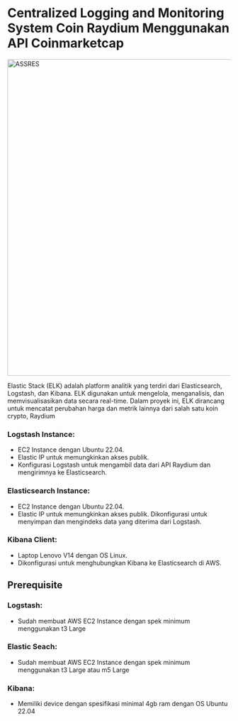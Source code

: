 # Centralized Logging and Monitoring System Coin Raydium Menggunakan API Coinmarketcap

<img width="713" alt="ASSRES" src="https://github.com/user-attachments/assets/56974c8a-5159-43e4-aaea-1bab63a44ac1" />

Elastic Stack (ELK) adalah platform analitik yang terdiri dari Elasticsearch, Logstash, dan Kibana. ELK digunakan untuk mengelola, menganalisis, dan memvisualisasikan data secara real-time. Dalam proyek ini, ELK dirancang untuk mencatat perubahan harga dan metrik lainnya dari salah satu koin crypto, Raydium

### Logstash Instance:
- EC2 Instance dengan Ubuntu 22.04.
- Elastic IP untuk memungkinkan akses publik.
- Konfigurasi Logstash untuk mengambil data dari API Raydium dan mengirimnya ke Elasticsearch.
### Elasticsearch Instance:
- EC2 Instance dengan Ubuntu 22.04.
- Elastic IP untuk memungkinkan akses publik.
Dikonfigurasi untuk menyimpan dan mengindeks data yang diterima dari Logstash.
### Kibana Client:
- Laptop Lenovo V14 dengan OS Linux.
- Dikonfigurasi untuk menghubungkan Kibana ke Elasticsearch di AWS.

## Prerequisite
### Logstash:
- Sudah membuat AWS EC2 Instance dengan spek minimum menggunakan t3 Large
### Elastic Seach:
- Sudah membuat AWS EC2 Instance dengan spek minimum menggunakan t3 Large atau m5 Large
### Kibana:
- Memiliki device dengan spesifikasi minimal 4gb ram dengan OS Ubuntu 22.04
